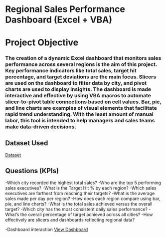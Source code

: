 # Regional Sales Performance Dashboard (Excel + VBA)
# Project Objective
### The creation of a dynamic Excel dashboard that monitors sales performance across several regions is the aim of this project. Key performance indicators like total sales, target hit percentage, and target deviations are the main focus. Slicers are used on the dashboard to filter data by city, and pivot charts are used to display insights. The dashboard is made interactive and effective by using VBA macros to automate slicer-to-pivot table connections based on cell values. Bar, pie, and line charts are examples of visual elements that facilitate rapid trend understanding. With the least amount of manual labor, this tool is intended to help managers and sales teams make data-driven decisions.
## Dataset Used
<a href ="https://github.com/saniyasb/Data-Analysis-Dashboard/blob/main/final%20excel%20project%201%20(1).xlsx">Dataset</a>
## Questions (KPIs)
-Which city recorded the highest total sales?
-Who are the top 5 performing sales executives?
-What is the Target Hit % by each region?
-Which sales executives are farthest from reaching their targets?
-What is the average sales made per day per region?
-How does each region compare using bar, pie, and line charts?
-What is the total sales achieved versus the overall target?
-Which city has the most consistent daily sales performance?
-What’s the overall percentage of target achieved across all cities?
-How effectively are slicers and dashboards reflecting regional data?

-Dashboard interaction <a href="https://github.com/saniyasb/Data-Analysis-Dashboard/blob/main/Screenshot%202025-07-29%20002946.png">View Dashboard</a>

  
